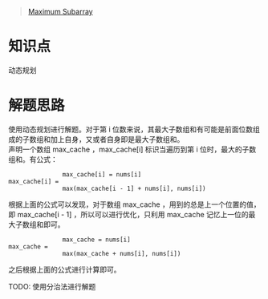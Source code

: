 > [Maximum Subarray](https://leetcode.com/problems/maximum-subarray/description/)

# 知识点
动态规划

# 解题思路
使用动态规划进行解题。对于第 i 位数来说，其最大子数组和有可能是前面位数组成的子数组和加上自身，又或者自身即是最大子数组和。  
声明一个数组 max_cache ，max_cache[i] 标识当遍历到第 i 位时，最大的子数组和。有公式：
```
               max_cache[i] = nums[i]
max_cache[i] = 
               max(max_cache[i - 1] + nums[i], nums[i])
```

根据上面的公式可以发现，对于数组 max_cache ，用到的总是上一个位置的值，即 max_cache[i - 1] ，所以可以进行优化，只利用 max_cache 记忆上一位的最大子数组和即可。  
```
               max_cache = nums[i]
max_cache = 
               max(max_cache + nums[i], nums[i])
```

之后根据上面的公式进行计算即可。

TODO: 使用分治法进行解题